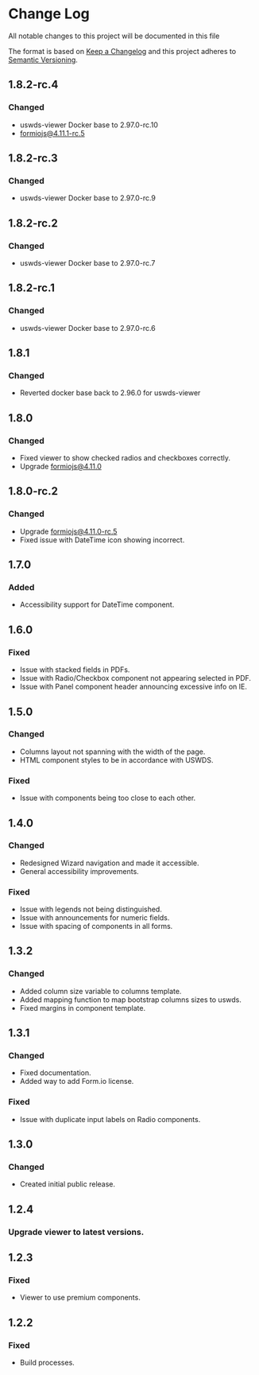 # Change Log
All notable changes to this project will be documented in this file

The format is based on [Keep a Changelog](http://keepachangelog.com/)
and this project adheres to [Semantic Versioning](http://semver.org/).

## 1.8.2-rc.4
### Changed
 - uswds-viewer Docker base to 2.97.0-rc.10
 - formiojs@4.11.1-rc.5

## 1.8.2-rc.3
### Changed
 - uswds-viewer Docker base to 2.97.0-rc.9

## 1.8.2-rc.2
### Changed
 - uswds-viewer Docker base to 2.97.0-rc.7

## 1.8.2-rc.1
### Changed
 - uswds-viewer Docker base to 2.97.0-rc.6

## 1.8.1
### Changed
 - Reverted docker base back to 2.96.0 for uswds-viewer

## 1.8.0
### Changed
 - Fixed viewer to show checked radios and checkboxes correctly.
 - Upgrade formiojs@4.11.0

## 1.8.0-rc.2
### Changed
 - Upgrade formiojs@4.11.0-rc.5
 - Fixed issue with DateTime icon showing incorrect.

## 1.7.0
### Added
 - Accessibility support for DateTime component.

## 1.6.0
### Fixed
 - Issue with stacked fields in PDFs.
 - Issue with Radio/Checkbox component not appearing selected in PDF.
 - Issue with Panel component header announcing excessive info on IE.

## 1.5.0
### Changed
 - Columns layout not spanning with the width of the page.
 - HTML component styles to be in accordance with USWDS.

### Fixed
 - Issue with components being too close to each other.

## 1.4.0
### Changed
 - Redesigned Wizard navigation and made it accessible.
 - General accessibility improvements.

### Fixed
 - Issue with legends not being distinguished.
 - Issue with announcements for numeric fields.
 - Issue with spacing of components in all forms.

## 1.3.2
### Changed
 - Added column size variable to columns template.
 - Added mapping function to map bootstrap columns sizes to uswds.
 - Fixed margins in component template.

## 1.3.1
### Changed
 - Fixed documentation.
 - Added way to add Form.io license.

### Fixed
 - Issue with duplicate input labels on Radio components.

## 1.3.0
### Changed
 - Created initial public release.

## 1.2.4
### Upgrade viewer to latest versions.

## 1.2.3
### Fixed
 - Viewer to use premium components.

## 1.2.2
### Fixed
 - Build processes.
